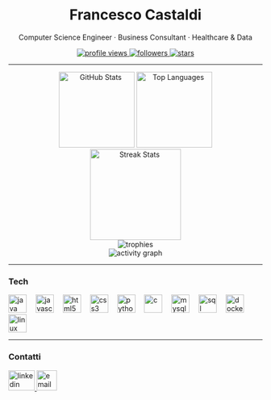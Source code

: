 <!-- README.md — GitHub Profile (versione grafica con trofei e attività) -->

<div align="center">
  <h1>Francesco Castaldi</h1>
  <p>Computer Science Engineer · Business Consultant · Healthcare & Data</p>

  <a href="https://komarev.com/ghpvc/?username=FrancescoCastaldi">
    <img src="https://komarev.com/ghpvc/?username=FrancescoCastaldi&style=for-the-badge" alt="profile views"/>
  </a>
  <a href="https://github.com/FrancescoCastaldi?tab=followers">
    <img src="https://img.shields.io/github/followers/FrancescoCastaldi?style=for-the-badge" alt="followers"/>
  </a>
  <a href="https://github.com/FrancescoCastaldi?tab=repositories">
    <img src="https://img.shields.io/github/stars/FrancescoCastaldi?affiliations=OWNER,ORGANIZATION_MEMBER&style=for-the-badge" alt="stars"/>
  </a>
</div>

---

<!-- GitHub Stats (fix version: usa API mirror affidabili) -->
<div align="center">
  <!-- Stats principali -->
  <img src="https://github-readme-stats-git-masterrstaa-rickstaa.vercel.app/api?username=FrancescoCastaldi&show_icons=true&include_all_commits=true&count_private=true&theme=dracula&hide_border=false" height="150" alt="GitHub Stats"/>
  
  <!-- Top languages -->
  <img src="https://github-readme-stats-git-masterrstaa-rickstaa.vercel.app/api/top-langs/?username=FrancescoCastaldi&layout=compact&langs_count=8&theme=dracula&hide_border=false" height="150" alt="Top Languages"/>
</div>

<!-- Streak Stats (mirror stabile) -->
<div align="center">
  <img src="https://streak-stats-ruddy.vercel.app/?user=FrancescoCastaldi&theme=dracula&hide_border=false" height="180" alt="Streak Stats"/>
</div>

<!-- Trophies -->
<div align="center">
  <img src="https://github-profile-trophy.vercel.app/?username=FrancescoCastaldi&theme=dracula&no-frame=true&margin-w=15" alt="trophies"/>
</div>

<!-- Activity Graph -->
<div align="center">
  <img src="https://github-readme-activity-graph.vercel.app/graph?username=FrancescoCastaldi&theme=dracula&hide_border=false&radius=8" alt="activity graph"/>
</div>

---

### Tech
<div align="left">
  <img src="https://cdn.jsdelivr.net/gh/devicons/devicon/icons/java/java-original.svg" height="36" alt="java"/>
  <img width="10"/>
  <img src="https://cdn.jsdelivr.net/gh/devicons/devicon/icons/javascript/javascript-original.svg" height="36" alt="javascript"/>
  <img width="10"/>
  <img src="https://cdn.jsdelivr.net/gh/devicons/devicon/icons/html5/html5-original.svg" height="36" alt="html5"/>
  <img width="10"/>
  <img src="https://cdn.jsdelivr.net/gh/devicons/devicon/icons/css3/css3-original.svg" height="36" alt="css3"/>
  <img width="10"/>
  <img src="https://cdn.jsdelivr.net/gh/devicons/devicon/icons/python/python-original.svg" height="36" alt="python"/>
  <img width="10"/>
  <img src="https://cdn.jsdelivr.net/gh/devicons/devicon/icons/c/c-original.svg" height="36" alt="c"/>
  <img width="10"/>
  <img src="https://cdn.jsdelivr.net/gh/devicons/devicon/icons/mysql/mysql-original.svg" height="36" alt="mysql"/>
  <img width="10"/>
  <img src="https://cdn.jsdelivr.net/gh/devicons/devicon/icons/microsoftsqlserver/microsoftsqlserver-plain.svg" height="36" alt="sql server"/>
  <img width="10"/>
  <img src="https://cdn.jsdelivr.net/gh/devicons/devicon/icons/docker/docker-original.svg" height="36" alt="docker"/>
  <img width="10"/>
  <img src="https://cdn.jsdelivr.net/gh/devicons/devicon/icons/linux/linux-original.svg" height="36" alt="linux"/>
</div>

---

### Contatti
<div align="left">
  <a href="https://www.linkedin.com/in/francescocastaldi/" target="_blank">
    <img src="https://raw.githubusercontent.com/maurodesouza/profile-readme-generator/master/src/assets/icons/social/linkedin/default.svg" width="52" height="40" alt="linkedin"/>
  </a>
  <a href="mailto:francesco.castaldi@proton.me">
    <img src="https://img.shields.io/badge/Email-Contact-informational?logo=gmail" height="40" alt="email"/>
  </a>
</div>



<!-- Contiene solo badge e grafici affidabili: stats, streak, trophy, activity graph -->
